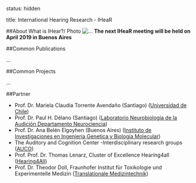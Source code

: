 status: hidden

title: International Hearing Research - IHeaR 

##About
 What is IHear?/ Photo ![...](....jpg)
 **The next IHeaR meeting will be held on April 2019 in Buenos Aires** 


##Common Publications

...

##Common Projects

...


##Partner
* Prof. Dr. Mariela Claudia Torrente Avendaño (Santiago) ([Universidad de Chile](http://www.uchile.cl/))
* Prof. Dr. Paul H. Délano (Santiago) ([Laboratorio Neurobiología de la Audición Departamento Neurociencia](http://www.audicion.cl/))
* Prof. Dr. Ana Belén Elgoyhen (Buenos Aires) ([Instituto de Investigaciones en Ingenieria Genetica y Biologia Molecular](http://ingebi-conicet.gov.ar/es_fisiologia-y-genetica-de-la-audicion/))
* The Auditory and Cognition Center -Interdisciplinary research groups ([AUCO](http://www.auco.cl/))
* Prof. Prof. Dr. Thomas Lenarz, Cluster of Excellence Hearing4all ([Hearing4All](http://hearing4all.eu/EN/))
* Prof. Dr. Theodor Doll, Fraunhofer Institut für Toxikologie und Experimentelle Medizin ([Translationale Medizintechnik](https://www.item.fraunhofer.de/de/angebot/medizintechnik.html/))

